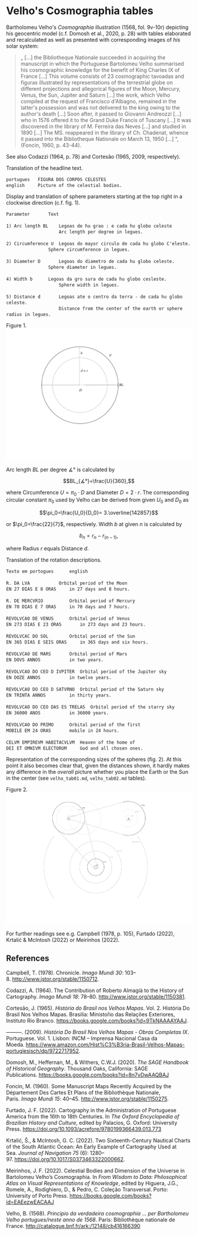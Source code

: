 # Velho's Cosmographia tables
Bartholomeu Velho's *Cosmographia* illustration (1568, fol. 9v-10r) depicting his geocentric model (c.f. Domosh et al., 2020, p. 28) with tables elaborated and recalculated as well as presented with corresponding images of *his*  solar system:

>„ [...] the Bibliotheque Nationale succeeded in acquiring the manuscript in which the Portuguese Bartolomeu Velho summarised his cosmographic knowledge for the benefit of King Charles IX of France [...] This volume consists of 23 cosmographic tavoadas and figuras illustrated by representations of the terrestrial globe on different projections and allegorical figures of the Moon, Mercury, Venus, the Sun, Jupiter and Saturn  [...] the work, which Velho compiled at the request of Francisco d'Albagno, remained in the latter's possession and was not delivered to the king owing to the author's death [...] Soon after, it passed to Giovanni Andreozzi [...] who in 1576 offered it to the Grand Duke Francis of Tuscany [...]  it was discovered in the library of M. Ferreira das Neves [...] and studied in 1890 [...] The MS. reappeared in the library of Ch. Chadenat, whence it passed into the Bibliotheque Nationale on March 13, 1950 [...] “, (Foncin, 1960, p. 43-44).

See also Codazzi (1964, p. 78) and Cortesão (1965, 2009, respectively).

Translation of the headline text.		
~~~
portugues	FIGURA DOS CORPOS CELESTES			
english		Picture of the celestial bodies.
~~~

Display and translation of sphere parameters starting at the top right in a clockwise direction (c.f. fig. 1).		
~~~
Parameter		Text	

1) Arc length BL	Legoas de hu grao : e cada hu globo celeste
                	Arc length per degree in legues.	

2) Circumference U	Legoas do mayor circulo de cada hu globo C'eleste.				
          		Sphere circumference in legues.	

3) Diameter D		Legoas do diametro de cada hu globo celeste.	
         		Sphere diameter in legues.	

4) Width b		Legoas da gro sura de cada hu globo cesleste.	
                	Sphere width in legues.	
	
5) Distance d		Legoas ate o centro da terra ‐ de cada hu globo celeste.
                	Distance from the center of the earth or sphere radius in legues.  
~~~
Figure 1. 		
![figure.\label{velho01}](velho01.png)

Arc length *BL* per degree $∡°$ is calculated by

$$BL_{∡°}=\frac{U}{360},$$

where Circumference $U=\pi_0⋅D$ and Diameter $D=2⋅r$. The corresponding circular constant $\pi_0$ used by Velho can be derived from given $U_0$ and $D_0$ as

$$\pi_0=\frac{U_0}{D_0}= 3.\overline{142857}$$

or $\pi_0=\frac{22}{7}$, respectively. Width $b$ at given $n$ is calculated by

$$b_n=r_n-r_{(n-1)},$$

where Radius $r$ equals Distance $d$.

Translation of the rotation descriptions.		
~~~
Texto em portogues		english

R. DA LVA			Orbital period of the Moon
EN 27 DIAS E 8 ORAS		in 27 days and 8 hours.

R. DE MERCVRIO			Orbital period of Mercury
EN 70 DIAS E 7 ORAS		in 70 days and 7 hours.

REVOLVCAO DE VENUS		Orbital period of Venus
EN 273 DIAS E 23 ORAS		in 273 days and 23 hours.

REVOLVCAC DO SOL		Orbital period of the Sun
EN 365 DIAS E SEIS ORAS		in 365 days and six hours.

REVOLVCAO DE MARS		Orbital period of Mars
EN DOVS ANNOS			in two years.

REVOLVCAO DO CEO D IVPITER	Orbital period of the Jupiter sky
EN DOZE ANNOS			in twelve years.

REVOLVCAO DO CEO D SATVRNO	Orbital period of the Saturn sky
EN TRINTA ANNOS			in thirty years.

REVOLVCAO DO CEO DAS ES TRELAS	Orbital period of the starry sky
EN 36000 ANOS			in 36000 years.

REVOLVCAO DO PRIMO		Orbital period of the first
MOBILE EM 24 ORAS		mobile in 24 hours.

CELVM EMPIREVM HABITACVLVM	Heaven of the home of
DEI ET OMNIVM ELECTORUM		God and all chosen ones.
~~~
Representation of the corresponding sizes of the spheres (fig. 2).  At this point it also becomes clear that, given the distances shown, it hardly makes any difference in the *overall* picture whether you place the Earth or the Sun in the center (see `velho_tab01.md`, `velho_tab02.md` tables).  

Figure 2.
![figure.\label{velho02}](velho02.png)

For further readings see e.g. Campbell (1978, p. 105), Furtado (2022), Krtalić & McIntosh (2022) or Meirinhos (2022).

## References

Campbell, T. (1978). Chronicle. *Imago Mundi 30*: 103–8. http://www.jstor.org/stable/1150712.

Codazzi, A. (1964). The Contribution of Roberto Almagià to the History of Cartography. *Imago Mundi 18*: 78–80. http://www.jstor.org/stable/1150381.

Cortesão, J. (1965). *História do Brasil nos Velhos Mapas*. Vol. 2. História Do Brasil Nos Velhos Mapas. Brasilia: Ministor̄io das Relações Exteriores, Instituto Rio Branco. https://books.google.com/books?id=9TkNAAAAYAAJ.

———. (2009). *História Do Brasil Nos Velhos Mapas - Obras Completas IX*. Portuguese. Vol. 1. Lisbon: INCM – Imprensa Nacional Casa da Moeda. https://www.amazon.com/Hist%C3%B3ria-Brasil-Velhos-Mapas-portugiesisch/dp/9722717952.

Domosh, M., Heffernan, M., & Withers, C.W.J. (2020). *The SAGE Handbook of Historical Geography*. Thousand Oaks, California: SAGE Publications. https://books.google.com/books?id=8n7vDwAAQBAJ

Foncin, M. (1960). Some Manuscript Maps Recently Acquired by the Département Des Cartes Et Plans of the Bibliothèque Nationale, Paris. *Imago Mundi 15*: 40–45. http://www.jstor.org/stable/1150275.

Furtado, J. F. (2022). Cartography in the Administration of Portuguese America from the 16th to 18th Centuries. In *The Oxford Encyclopedia of Brazilian History and Culture*, edited by Palacios, G. Oxford: University Press. https://doi.org/10.1093/acrefore/9780199366439.013.773

Krtalić, Š., & McIntosh, G. C. (2022). Two Sixteenth-Century Nautical Charts of the South Atlantic Ocean: An Early Example of Cartography Used at Sea. *Journal of Navigation 75* (6): 1280–97. https://doi.org/10.1017/S0373463322000662.

Meirinhos, J. F. (2022). Celestial Bodies and Dimension of the Universe in Bartolomeu Velho’s Cosmographia. In *From Wisdom to Data: Philosophical Atlas on Visual Representations of Knowledge*, edited by Higuera, J.G., Romele, A., Rodighiero, D., & Pedro, C. Coleção Transversal. Porto: University of Porto Press. https://books.google.com/books?id=EAEezwEACAAJ

Velho, B. (1568). *Principio da verdadeira cosmographia ... per Bartholomeu Velho portugues/neste anno de 1568*. Paris: Bibliothèque nationale de France. http://catalogue.bnf.fr/ark:/12148/cb416166390
